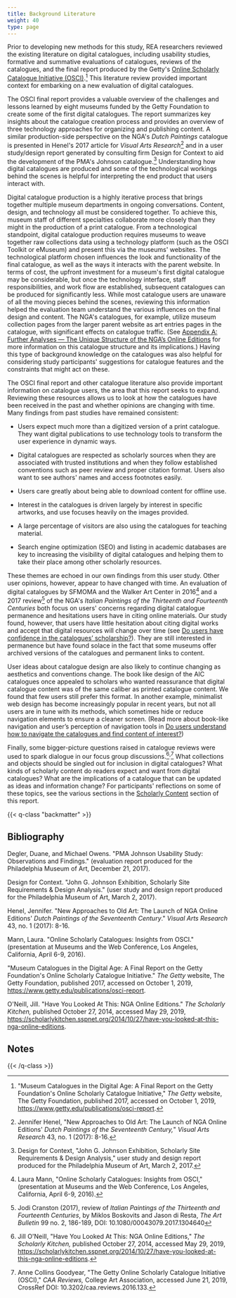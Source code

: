 ```yaml
---
title: Background Literature
weight: 40
type: page
---
```


Prior to developing new methods for this study, REA researchers reviewed the existing literature on digital catalogues, including usability studies, formative and summative evaluations of catalogues, reviews of the catalogues, and the final report produced by the Getty's [Online Scholarly Catalogue Initiative (OSCI)](https://www.getty.edu/foundation/initiatives/past/osci/index.html).[^1] This literature review provided important context for embarking on a new evaluation of digital catalogues.

The OSCI final report provides a valuable overview of the challenges and lessons learned by eight museums funded by the Getty Foundation to create some of the first digital catalogues. The report summarizes key insights about the catalogue creation process and provides an overview of three technology approaches for organizing and publishing content. A similar production-side perspective on the NGA's *Dutch Paintings* catalogue is presented in Henel's 2017 article for *Visual Arts Research*[^2] and in a user study/design report generated by consulting firm Design for Context to aid the development of the PMA's Johnson catalogue.[^3] Understanding how digital catalogues are produced and some of the technological workings behind the scenes is helpful for interpreting the end product that users interact with.

Digital catalogue production is a highly iterative process that brings together multiple museum departments in ongoing conversations. Content, design, and technology all must be considered together. To achieve this, museum staff of different specialties collaborate more closely than they might in the production of a print catalogue. From a technological standpoint, digital catalogue production requires museums to weave together raw collections data using a technology platform (such as the OSCI Toolkit or eMuseum) and present this via the museums' websites. The technological platform chosen influences the look and functionality of the final catalogue, as well as the ways it interacts with the parent website. In terms of cost, the upfront investment for a museum's first digital catalogue may be considerable, but once the technology interface, staff responsibilities, and work flow are established, subsequent catalogues can be produced for significantly less. While most catalogue users are unaware of all the moving pieces behind the scenes, reviewing this information helped the evaluation team understand the various influences on the final design and content. The NGA's catalogues, for example, utilize museum collection pages from the larger parent website as art entries pages in the catalogue, with significant effects on catalogue traffic. (See [Appendix A: Further Analyses — The Unique Structure of the NGA’s Online Editions](/further-analyses/#the-unique-structure-of-the-nga-s-online-editions) for more information on this catalogue structure and its implications.) Having this type of background knowledge on the catalogues was also helpful for considering study participants' suggestions for catalogue features and the constraints that might act on these.

The OSCI final report and other catalogue literature also provide important information on catalogue users, the area that this report seeks to expand. Reviewing these resources allows us to look at how the catalogues have been received in the past and whether opinions are changing with time. Many findings from past studies have remained consistent:

- Users expect much more than a digitized version of a print catalogue. They want digital publications to use technology tools to transform the user experience in dynamic ways.

- Digital catalogues are respected as scholarly sources when they are associated with trusted institutions and when they follow established conventions such as peer review and proper citation format. Users also want to see authors' names and access footnotes easily.

- Users care greatly about being able to download content for offline use.

- Interest in the catalogues is driven largely by interest in specific artworks, and use focuses heavily on the images provided.

- A large percentage of visitors are also using the catalogues for teaching material.

- Search engine optimization (SEO) and listing in academic databases are key to increasing the visibility of digital catalogues and helping them to take their place among other scholarly resources.

These themes are echoed in our own findings from this user study. Other user opinions, however, appear to have changed with time. An evaluation of digital catalogues by SFMOMA and the Walker Art Center in 2016[^4] and a 2017 review[^5] of the NGA's *Italian Paintings of the Thirteenth and Fourteenth Centuries* both focus on users' concerns regarding digital catalogue permanence and hesitations users have in citing online materials. Our study found, however, that users have little hesitation about citing digital works and accept that digital resources will change over time (see [Do users have confidence in the catalogues’ scholarship?](/scholarly-content/confidence/)). They are still interested in permanence but have found solace in the fact that some museums offer archived versions of the catalogues and permanent links to content.

User ideas about catalogue design are also likely to continue changing as aesthetics and conventions change. The book like design of the AIC catalogues once appealed to scholars who wanted reassurance that digital catalogue content was of the same caliber as printed catalogue content. We found that few users still prefer this format. In another example, minimalist web design has become increasingly popular in recent years, but not all users are in tune with its methods, which sometimes hide or reduce navigation elements to ensure a cleaner screen. (Read more about book-like navigation and user’s perception of navigation tools in [Do users understand how to navigate the catalogues and find content of interest?](/functionality-and-design/navigation/))

Finally, some bigger-picture questions raised in catalogue reviews were used to spark dialogue in our focus group discussions.[^6]<sup>,</sup>[^7] What collections and objects should be singled out for inclusion in digital catalogues? What kinds of scholarly content do readers expect and want from digital catalogues? What are the implications of a catalogue that can be updated as ideas and information change? For participants' reflections on some of these topics, see the various sections in the [Scholarly Content](/scholarly-content/) section of this report.

{{< q-class "backmatter" >}}
## Bibliography

Degler, Duane, and Michael Owens. "PMA Johnson Usability Study: Observations and Findings." (evaluation report produced for the Philadelphia Museum of Art, December 21, 2017).

Design for Context. "John G. Johnson Exhibition, Scholarly Site Requirements & Design Analysis." (user study and design report produced for the Philadelphia Museum of Art, March 2, 2017).

Henel, Jennifer. "New Approaches to Old Art: The Launch of NGA Online Editions' *Dutch Paintings of the Seventeenth Century*." *Visual Arts Research* 43, no. 1 (2017): 8-16.

Mann, Laura. "Online Scholarly Catalogues: Insights from OSCI." (presentation at Museums and the Web Conference, Los Angeles, California, April 6-9, 2016).

"Museum Catalogues in the Digital Age: A Final Report on the Getty Foundation's Online Scholarly Catalogue Initiative." *The Getty* website, The Getty Foundation, published 2017, accessed on October 1, 2019, https://www.getty.edu/publications/osci-report.

O'Neill, Jill. "Have You Looked At This: NGA Online Editions." *The Scholarly Kitchen,* published October 27, 2014, accessed May 29, 2019, https://scholarlykitchen.sspnet.org/2014/10/27/have-you-looked-at-this-nga-online-editions.

## Notes
{{< /q-class >}}

[^1]: "Museum Catalogues in the Digital Age: A Final Report on the Getty Foundation's Online Scholarly Catalogue Initiative," *The Getty* website, The Getty Foundation, published 2017, accessed on October 1, 2019, https://www.getty.edu/publications/osci-report.

[^2]: Jennifer Henel, "New Approaches to Old Art: The Launch of NGA Online Editions' *Dutch Paintings of the Seventeenth Century,*" *Visual Arts Research* 43, no. 1 (2017): 8-16.

[^3]: Design for Context, "John G. Johnson Exhibition, Scholarly Site Requirements & Design Analysis," user study and design report produced for the Philadelphia Museum of Art, March 2, 2017.

[^4]: Laura Mann, "Online Scholarly Catalogues: Insights from OSCI," (presentation at Museums and the Web Conference, Los Angeles, California, April 6-9, 2016).

[^5]: Jodi Cranston (2017), review of *Italian Paintings of the Thirteenth and Fourteenth Centuries*, by Miklos Boskovits and Jason di Resta, *The Art Bulletin* 99 no. 2, 186-189, DOI: 10.1080/00043079.2017.1304640

[^6]: Jill O'Neill, "Have You Looked At This: NGA Online Editions," *The Scholarly Kitchen,* published October 27, 2014, accessed May 29, 2019, https://scholarlykitchen.sspnet.org/2014/10/27/have-you-looked-at-this-nga-online-editions.

[^7]: Anne Collins Goodyear, "The Getty Online Scholarly Catalogue Initiative (OSCI)," *CAA Reviews,* College Art Association, accessed June 21, 2019, CrossRef DOI: 10.3202/caa.reviews.2016.133.